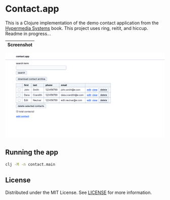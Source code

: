 # Contact.app

This is a Clojure implementation of the demo contact application from the 
[Hypermedia Systems](https://hypermedia.systems) book. This project uses ring,
reitit, and hiccup. Readme in progress...

Screenshot |
-|
![screenshot](/ss.png)

## Running the app
```sh
clj -M -n contact.main
```

## License
Distributed under the MIT License. See [LICENSE](/LICENSE) for more information.
